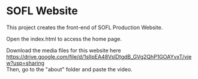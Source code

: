 # SOFL Website
This project creates the front-end of SOFL Production Website.

Open the index.html to access the home page.

Download the media files for this website here  
https://drive.google.com/file/d/1slIpEA48VslDtgdB_GVg2QhP1GOAYvxT/view?usp=sharing  
Then, go to the "about" folder and paste the video.
